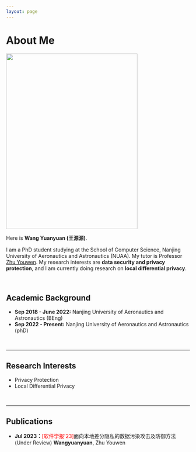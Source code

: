 ```yaml
---
layout: page
---
```


# About Me

<img src="https://wangyuanyuan.com/wangyuanyuan.jpg" class="floatpic" width="360" height="480">

Here is **Wang Yuanyuan (王源源)**.

<!-- I am a senior student majoring in **Automation** at Fuzhou University and **Robotics** at Maynooth University (Ireland, Combined Degrees). Currently, I am working as a research assistant in the **IACTIP Lab** (Provincial Key), advised by [Prof. Zhezhuang Xu](https://www.researchgate.net/profile/Zhezhuang-Xu). Here is [[my CV](https://caihanlin.com/file/CV-HanlinCAI.pdf)]. -->
I am a PhD student studying at the School of Computer Science, Nanjing University of Aeronautics and Astronautics (NUAA). My tutor is Professor [Zhu Youwen](http://zhuyw.cn/). My research interests are **data security and privacy protection**, and I am currently doing research on **local differential privacy**.

<br>

## Academic Background

<!-- **<font color='red'>[Highlight]</font> I am looking for PhD to start in 2025 Fall. Contact me if you have any leads!** -->

<!-- - **Sep 2018 - June 2022:** Fuzhou University (BEng)
- **Sep 2020 - May 2024:** Maynooth University (BSc)
- **June 2022 - Nov 2022:** Cambridge University (Visiting)
- Expect to apply for a one-year MSc in the UK and will graduate in 2025. Looking for PhD position after MSc! -->
- **Sep 2018 - June 2022:** Nanjing University of Aeronautics and Astronautics (BEng)
- **Sep 2022 - Present:** Nanjing University of Aeronautics and Astronautics (phD)

<br>

---

## Research Interests

<!-- - Industrial IoT System
- Bluetooth Low Energy
- Applied Machine Learning -->

<!-- My current research focuses on practical problems that artificial intelligence faces in real life. My interests are on the **Machine Learning** and its applications in **Industrial IoT**. In a word, advanced technologies like ML and IoT positively influence the life of everybody.  I wish to devote my talent to this meaningful cause and bring well-being to society. -->

- Privacy Protection
- Local Differential Privacy

<br>

---

<!-- ## News and Updates

- **Sep 2023：**Our works [DefenderIoT](https://fzuiot.site/) has been officially publicized by [Youth of FZU](https://mp.weixin.qq.com/s/MF2NJQtEHsVwsm8Ym-l7Gg).
- **Aug 2023：**Happy to be awarded the FEPG Scholarship.
- **May 2023：**Happy to be awarded the XiamenAir Scholarship.
- **May 2023：**Collected the Finalist Award in MCM 2023.
- **Jan 2023：**One paper accepted to ICAROB 2023, see you in Japan!
- **Jun 2022：**Visiting Research Intern at Cambridge University, advised by [Prof. Pietro Liò](https://www.cl.cam.ac.uk/~pl219/ ).
- If you are interested in my works, please feel free to book an [[online talk with me](https://calendly.com/lancecai/meet-with-lance)]. -->


## Publications

- **Jul 2023：**<font color='red'>[软件学报'23]</font>面向本地差分隐私的数据污染攻击及防御方法 (Under Review) **Wangyuanyuan**, Zhu Youwen
